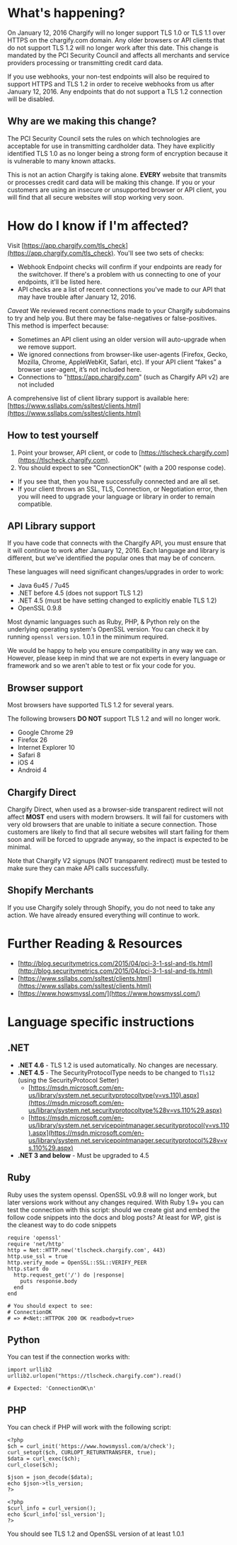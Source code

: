 # What's happening?

On January 12, 2016 Chargify will no longer support TLS 1.0 or TLS 1.1 over HTTPS on the chargify.com domain.  Any older browsers or API clients that do not support TLS 1.2 will no longer work after this date.  This change is mandated by the PCI Security Council and affects all merchants and service providers processing or transmitting credit card data.

If you use webhooks, your non-test endpoints will also be required to support HTTPS and TLS 1.2 in order to receive webhooks from us after January 12, 2016.  Any endpoints that do not support a TLS 1.2 connection will be disabled.

## Why are we making this change?

The PCI Security Council sets the rules on which technologies are acceptable for use in transmitting cardholder data.  They have explicitly identified TLS 1.0 as no longer being a strong form of encryption because it is vulnerable to many known attacks.

This is not an action Chargify is taking alone. **EVERY** website that transmits or processes credit card data will be making this change.  If you or your customers are using an insecure or unsupported browser or API client, you will find that all secure websites will stop working very soon.

# How do I know if I'm affected?

Visit [https://app.chargify.com/tls_check](https://app.chargify.com/tls_check).  You'll see two sets of checks:

* Webhook Endpoint checks will confirm if your endpoints are ready for the switchover.  If there's a problem with us connecting to one of your endpoints, it'll be listed here.
* API checks are a list of recent connections you've made to our API that may have trouble after January 12, 2016.

*Caveat* We reviewed recent connections made to your Chargify subdomains to try and help you.  But there may be false-negatives or false-positives.  This method is imperfect because:

* Sometimes an API client using an older version will auto-upgrade when we remove support.
* We ignored connections from browser-like user-agents (Firefox, Gecko, Mozilla, Chrome, AppleWebKit, Safari, etc).  If your API client “fakes” a browser user-agent, it’s not included here.
* Connections to "https://app.chargify.com" (such as Chargify API v2) are not included

A comprehensive list of client library support is available here: [https://www.ssllabs.com/ssltest/clients.html](https://www.ssllabs.com/ssltest/clients.html)

## How to test yourself

1. Point your browser, API client, or code to [https://tlscheck.chargify.com](https://tlscheck.chargify.com).  
2. You should expect to see "ConnectionOK" (with a 200 response code).  
  * If you see that, then you have successfully connected and are all set.  
  * If your client throws an SSL, TLS, Connection, or Negotiation error, then you will need to upgrade your language or library in order to remain compatible.

## API Library support

If you have code that connects with the Chargify API, you must ensure that it will continue to work after January 12, 2016.  Each language and library is different, but we've identified the popular ones that may be of concern.  

These languages will need significant changes/upgrades in order to work:

* Java 6u45 / 7u45
* .NET before 4.5 (does not support TLS 1.2)
* .NET 4.5 (must be have setting changed to explicitly enable TLS 1.2)
* OpenSSL 0.9.8

Most dynamic languages such as Ruby, PHP, & Python rely on the underlying operating system's OpenSSL version.  You can check it by running `openssl version`.  1.0.1 in the minimum required.

We would be happy to help you ensure compatibility in any way we can.  However, please keep in mind that we are not experts in every language or framework and so we aren't able to test or fix your code for you.

## Browser support

Most browsers have supported TLS 1.2 for several years.  

The following browsers **DO NOT** support TLS 1.2 and will no longer work.

* Google Chrome 29
* Firefox 26
* Internet Explorer 10
* Safari 8
* iOS 4
* Android 4

## Chargify Direct

Chargify Direct, when used as a browser-side transparent redirect will not affect **MOST** end users with modern browsers. It will fail for customers with very old browsers that are unable to initiate a secure connection.  Those customers are likely to find that all secure websites will start failing for them soon and will be forced to upgrade anyway, so the impact is expected to be minimal.

Note that Chargify V2 signups (NOT transparent redirect) must be tested to make sure they can make API calls successfully.

## Shopify Merchants

If you use Chargify solely through Shopify, you do not need to take any action. We have already ensured everything will continue to work.


# Further Reading & Resources

* [http://blog.securitymetrics.com/2015/04/pci-3-1-ssl-and-tls.html](http://blog.securitymetrics.com/2015/04/pci-3-1-ssl-and-tls.html)
* [https://www.ssllabs.com/ssltest/clients.html](https://www.ssllabs.com/ssltest/clients.html)
* [https://www.howsmyssl.com/](https://www.howsmyssl.com/)

# <a name="language-specific-instructions"></a>Language specific instructions

## .NET

* **.NET 4.6** -  TLS 1.2 is used automatically.  No changes are necessary.
* **.NET 4.5** - The SecurityProtocolType needs to be changed to `Tls12` (using the SecurityProtocol Setter)
  * [https://msdn.microsoft.com/en-us/library/system.net.securityprotocoltype(v=vs.110).aspx](https://msdn.microsoft.com/en-us/library/system.net.securityprotocoltype%28v=vs.110%29.aspx)
  * [https://msdn.microsoft.com/en-us/library/system.net.servicepointmanager.securityprotocol(v=vs.110).aspx](https://msdn.microsoft.com/en-us/library/system.net.servicepointmanager.securityprotocol%28v=vs.110%29.aspx)
* **.NET 3 and below** - Must be upgraded to 4.5

## Ruby

Ruby uses the system openssl.  OpenSSL v0.9.8 will no longer work, but later versions work without any changes required.  With Ruby 1.9+ you can test the connection with this script:
should we create gist and embed the follow code snippets into the docs and blog posts? At least for WP, gist is the cleanest way to do code snippets

    require 'openssl'
    require 'net/http'
    http = Net::HTTP.new('tlscheck.chargify.com', 443)
    http.use_ssl = true
    http.verify_mode = OpenSSL::SSL::VERIFY_PEER
    http.start do
      http.request_get('/') do |response|
        puts response.body
      end
    end

    # You should expect to see:
    # ConnectionOK
    # => #<Net::HTTPOK 200 OK readbody=true>


## Python

You can test if the connection works with:

    import urllib2
    urllib2.urlopen("https://tlscheck.chargify.com").read()

    # Expected: 'ConnectionOK\n'

## PHP

You can check if PHP will work with the following script:

    <?php
    $ch = curl_init('https://www.howsmyssl.com/a/check');
    curl_setopt($ch, CURLOPT_RETURNTRANSFER, true);
    $data = curl_exec($ch);
    curl_close($ch);

    $json = json_decode($data);
    echo $json->tls_version;
    ?>

    <?php    
    $curl_info = curl_version();
    echo $curl_info['ssl_version'];
    ?>

You should see TLS 1.2 and OpenSSL version of at least 1.0.1
